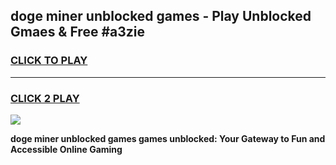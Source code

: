 
## doge miner unblocked games - Play Unblocked Gmaes & Free #a3zie
<h3>
<a href="https://news.freeplayer.one?title=doge_miner_unblocked_games&ref=03M">CLICK TO PLAY</a></h3>
<hr>

<h3>
<a href="https://news.freeplayer.one?title=doge_miner_unblocked_games&ref=03M">CLICK 2 PLAY</a>
  
</h3>

<a href="https://news.freeplayer.one?title=doge_miner_unblocked_games&ref=03M"><img src="https://clearcache.store/games.png"></a>


**doge miner unblocked games games unblocked: Your Gateway to Fun and Accessible Online Gaming**
